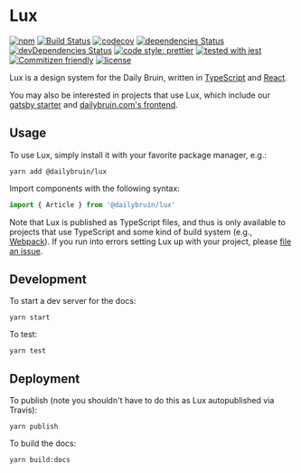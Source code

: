 # Lux

[![npm](https://img.shields.io/npm/v/@dailybruin/lux.svg)](https://www.npmjs.com/package/@dailybruin/lux)
[![Build Status](https://travis-ci.com/dailybruin/lux.svg?branch=master)](https://travis-ci.com/dailybruin/lux)
[![codecov](https://codecov.io/gh/dailybruin/lux/branch/master/graph/badge.svg?token=GvqJtgnbAf)](https://codecov.io/gh/dailybruin/lux)
[![dependencies Status](https://david-dm.org/dailybruin/lux/status.svg)](https://david-dm.org/dailybruin/lux)
[![devDependencies Status](https://david-dm.org/dailybruin/lux/dev-status.svg)](https://david-dm.org/dailybruin/lux?type=dev)
[![code style: prettier](https://img.shields.io/badge/code_style-prettier-ff69b4.svg?style=flat)](https://github.com/prettier/prettier)
[![tested with jest](https://img.shields.io/badge/tested_with-jest-99424f.svg?style=flat)](https://github.com/facebook/jest)
[![Commitizen friendly](https://img.shields.io/badge/commitizen-friendly-brightgreen.svg)](http://commitizen.github.io/cz-cli/)
[![license](https://img.shields.io/github/license/daily-bruin/lux.svg)](/LICENSE)

Lux is a design system for the Daily Bruin, written in [TypeScript](https://www.typescriptlang.org) and [React](https://reactjs.org).

You may also be interested in projects that use Lux, which include our [gatsby starter](https://github.com/dailybruin/gatsby-starter-dailybruin) and [dailybruin.com's frontend](https://github.com/dailybruin/flamingo).

## Usage

To use Lux, simply install it with your favorite package manager, e.g.:

```
yarn add @dailybruin/lux
```

Import components with the following syntax:

```javascript
import { Article } from '@dailybruin/lux'
```

Note that Lux is published as TypeScript files, and thus is only available to projects that use TypeScript and some kind of build system (e.g., [Webpack](https://webpack.js.org)). If you run into errors setting Lux up with your project, please [file an issue](https://github.com/dailybruin/lux/issues/new).

## Development

To start a dev server for the docs:

```
yarn start
```

To test:

```
yarn test
```

## Deployment

To publish (note you shouldn't have to do this as Lux autopublished via Travis):

```
yarn publish
```

To build the docs:

```
yarn build:docs
```
